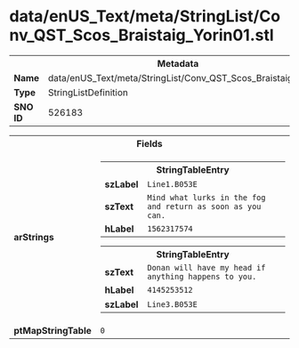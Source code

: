 <h1>data/enUS_Text/meta/StringList/Conv_QST_Scos_Braistaig_Yorin01.stl</h1><table><tr><th colspan="100%">Metadata</th></tr><tr><td><b>Name</b></td><td>data/enUS_Text/meta/StringList/Conv_QST_Scos_Braistaig_Yorin01.stl</td></tr><tr><td><b>Type</b></td><td>StringListDefinition</td></tr><tr><td><b>SNO ID</b></td><td>526183</td></tr></table>

<table><tr><th colspan="100%">Fields</th></tr><tr><td><b>arStrings</b></td><td><table><tr><th colspan="100%">StringTableEntry</th></tr><tr><td><b>szLabel</b></td><td><code>Line1.B053E</code></td></tr><tr><td><b>szText</b></td><td><code>Mind what lurks in the fog and return as soon as you can.</code></td></tr><tr><td><b>hLabel</b></td><td><code>1562317574</code></td></tr></table>


<table><tr><th colspan="100%">StringTableEntry</th></tr><tr><td><b>szText</b></td><td><code>Donan will have my head if anything happens to you.</code></td></tr><tr><td><b>hLabel</b></td><td><code>4145253512</code></td></tr><tr><td><b>szLabel</b></td><td><code>Line3.B053E</code></td></tr></table>


</td></tr><tr><td><b>ptMapStringTable</b></td><td><code>0</code></td></tr></table>

